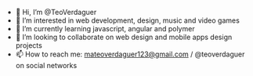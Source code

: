 - 👋 Hi, I’m @TeoVerdaguer
- 👀 I’m interested in web development, design, music and video games
- 🌱 I’m currently learning javascript, angular and polymer
- 💞️ I’m looking to collaborate on web design and mobile apps design projects
- 📫 How to reach me: mateoverdaguer123@gmail.com / @teoverdaguer on social networks

<!---
TeoVerdaguer/TeoVerdaguer is a ✨ special ✨ repository because its `README.md` (this file) appears on your GitHub profile.
You can click the Preview link to take a look at your changes.
--->
